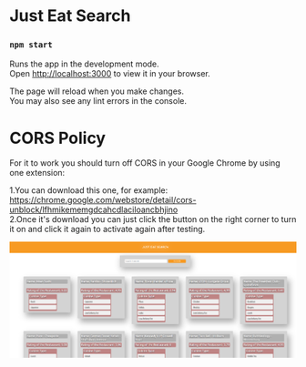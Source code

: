 # Just Eat Search

### `npm start`

Runs the app in the development mode.\
Open [http://localhost:3000](http://localhost:3000) to view it in your browser.

The page will reload when you make changes.\
You may also see any lint errors in the console.

# CORS Policy
For it to work you should turn off CORS in your Google Chrome by using one extension:

1.You can download this one, for example: https://chrome.google.com/webstore/detail/cors-unblock/lfhmikememgdcahcdlaciloancbhjino \
2.Once it's download you can just click the button on the right corner to turn it on and click it again to activate again after testing.

![WebApp](https://github.com/sofiateixeiraa/just-eat-frontendtest/blob/master/WebApp.PNG)

